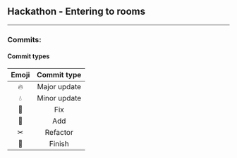 ## Hackathon - Entering to rooms  

<hr>

### Commits:
#### Commit types

| **Emoji** | **Commit type** |
|:---------:|:---------------:|
|    🔥     |  Major update   |
|    💧     |  Minor update   |
|    👾     |       Fix       |
|    🐣     |       Add       |
|     ✂     |    Refactor     |
|    🥂     |     Finish      |